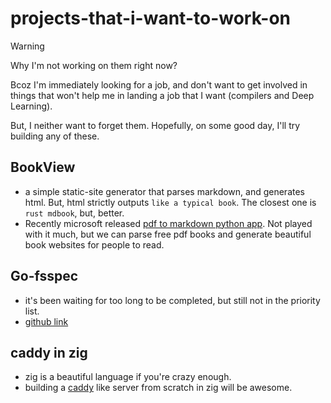 # projects-that-i-want-to-work-on

> [!WARNING]
> Why I'm not working on them right now?
> 
> Bcoz I'm immediately looking for a job, and don't want to get involved in things that won't help me in landing a job that I want (compilers and Deep Learning).
> 
> But, I neither want to forget them. Hopefully, on some good day, I'll try building any of these.

## BookView

- a simple static-site generator that parses markdown, and generates html. But, html strictly outputs `like a typical book`. The closest one is `rust mdbook`, but, better.
- Recently microsoft released [pdf to markdown python app](https://github.com/microsoft/markitdown). Not played with it much, but we can parse free pdf books and generate beautiful book websites for people to read.

## Go-fsspec

- it's been waiting for too long to be completed, but still not in the priority list.
- [github link](https://github.com/deependujha/go-fsspec)

## caddy in zig

- zig is a beautiful language if you're crazy enough.
- building a [caddy](https://caddyserver.com/) like server from scratch in zig will be awesome.
